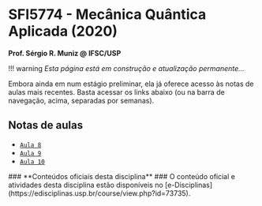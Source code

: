 # SFI5774 - Mecânica Quântica Aplicada (2020)
**Prof. Sérgio R. Muniz @ IFSC/USP**

!!! warning
    *Esta página está em construção e atualização permanente...*

Embora ainda em num estágio preliminar, ela já oferece acesso às notas de aulas mais recentes. Basta acessar os links abaixo (ou na barra de navegação, acima, separadas por semanas).

<p></p> 

## Notas de aulas 

* [`Aula 8`](./Aulas-S5/#5-estrutura-matematica-da-mecanica-quantica)
* [`Aula 9`](./Aulas-S5/#53-espacos-de-hilbert-espacos-vetoriais-da-mq)
* [`Aula 10`](./Aulas-S5/#algebra-de-dirac)

<p></p>
### **Conteúdos oficiais desta disciplina** ###
O conteúdo oficial e atividades desta disciplina estão disponíveis no [e-Disciplinas](https://edisciplinas.usp.br/course/view.php?id=73735).
